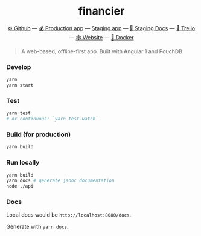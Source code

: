 <h1 align="center">financier</h1>

<p align="center">
  <a href="https://github.com/financier-io/financier">⚙ Github</a> —
  <a href="https://app.financier.io">💰 Production app</a> —
  <a href="https://staging.financier.io">Staging app</a> —
  <a href="https://staging.financier.io/docs">📗 Staging Docs</a> —
  <a href="https://trello.com/b/bXcFuXrm">📢 Trello</a> —
  <a href="https://financier.io">🕸 Website</a> —
  <a href="https://github.com/orgs/financier-io/packages?repo_name=financier">🐳 Docker</a>
</p>

> A web-based, offline-first app. Built with Angular 1 and PouchDB.

### Develop

```sh
yarn
yarn start
```

### Test

```sh
yarn test
# or continuous: `yarn test-watch`
```

### Build (for production)

```sh
yarn build
```

### Run locally

```sh
yarn build
yarn docs # generate jsdoc documentation
node ./api
```

### Docs

Local docs would be `http://localhost:8080/docs`.

Generate with `yarn docs`.
